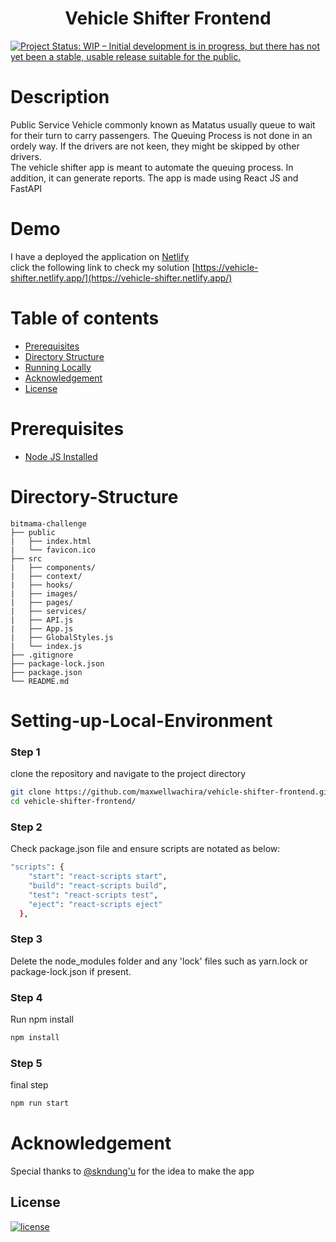 <h1 align="center"><b>Vehicle Shifter Frontend</b></h1>

[![Project Status: WIP – Initial development is in progress, but there has not yet been a stable, usable release suitable for the public.](https://www.repostatus.org/badges/latest/wip.svg)](https://github.com/maxwellwachira/vehicle-shifter-frontend.git)

# Description

Public Service Vehicle commonly known as Matatus usually queue to wait for their turn to carry passengers. The Queuing Process is not done in an ordely way. If the drivers are not keen, they might be skipped by other drivers.<br>
The vehicle shifter app is meant to automate the queuing process. In addition, it can generate reports. The app is made using React JS and FastAPI

# Demo

I have a deployed the application on [Netlify](https://www.netlify.com/)<br>
click the following link to check my solution [https://vehicle-shifter.netlify.app/](https://vehicle-shifter.netlify.app/)

# Table of contents

- [Prerequisites](#Prerequisites)
- [Directory Structure](#Directory-Structure)
- [Running Locally](#Setting-up-Local-Environment)
- [Acknowledgement](#Acknowledgement)
- [License](#License)

# Prerequisites

- [Node JS Installed ](https://nodejs.org/en/download/)

# Directory-Structure

    bitmama-challenge
    ├── public
    |   ├── index.html
    |	└── favicon.ico
    ├── src
    |   ├── components/
    |   ├── context/
    |   ├── hooks/
    |   ├── images/
    |   ├── pages/
    |   ├── services/
    |   ├── API.js
    |   ├── App.js
    |   ├── GlobalStyles.js
    |   └── index.js
    ├── .gitignore
    ├── package-lock.json
    ├── package.json
    └── README.md

# Setting-up-Local-Environment

### Step 1

clone the repository and navigate to the project directory

```bash
git clone https://github.com/maxwellwachira/vehicle-shifter-frontend.git
cd vehicle-shifter-frontend/
```

### Step 2

Check package.json file and ensure scripts are notated as below:

```bash
"scripts": {
    "start": "react-scripts start",
    "build": "react-scripts build",
    "test": "react-scripts test",
    "eject": "react-scripts eject"
  },
```

### Step 3

Delete the node_modules folder and any 'lock' files such as yarn.lock or package-lock.json if present.

### Step 4

Run npm install

```bash
npm install
```

### Step 5

final step

```bash
npm run start
```

# Acknowledgement

Special thanks to [@skndung'u](https://github.com/skndungu) for the idea to make the app

## <b>License</b>

[![license](https://img.shields.io/github/license/mashape/apistatus.svg?style=for-the-badge)](LICENSE)

